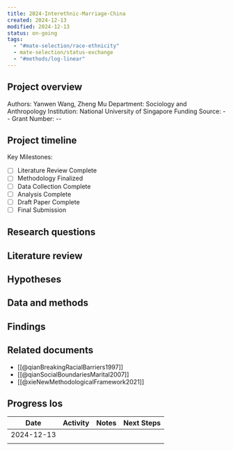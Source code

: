 ```yaml
---
title: 2024-Interethnic-Marriage-China
created: 2024-12-13
modified: 2024-12-13
status: on-going
tags:
  - "#mate-selection/race-ethnicity"
  - mate-selection/status-exchange
  - "#methods/log-linear"
---
```


## Project overview

Authors: Yanwen Wang, Zheng Mu
Department: Sociology and Anthropology
Institution: National University of Singapore
Funding Source: --
Grant Number: --

## Project timeline

Key Milestones:
- [ ] Literature Review Complete
- [ ] Methodology Finalized
- [ ] Data Collection Complete
- [ ] Analysis Complete
- [ ] Draft Paper Complete
- [ ] Final Submission

## Research questions

## Literature review

## Hypotheses

## Data and methods

## Findings

## Related documents

- [[@qianBreakingRacialBarriers1997]]
- [[@qianSocialBoundariesMarital2007]]
- [[@xieNewMethodologicalFramework2021]]

## Progress los

| Date       | Activity | Notes | Next Steps |
| ---------- | -------- | ----- | ---------- |
| 2024-12-13 |          |       |            |
|            |          |       |            |
